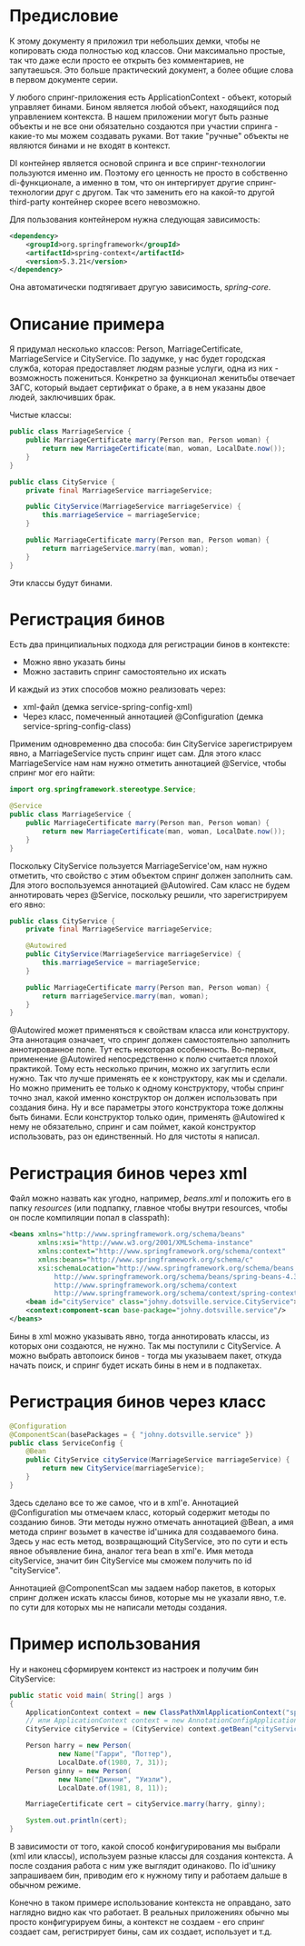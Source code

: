 # Предисловие

К этому документу я приложил три небольших демки, чтобы не копировать сюда полностью код классов. Они максимально простые, так что даже если просто ее открыть без комментариев, не запутаешься. Это больше практический документ, а более общие слова в первом документе серии.

У любого спринг-приложения есть ApplicationContext - объект, который управляет бинами. Бином является любой объект, находящийся под управлением контекста. В нашем приложении могут быть разные объекты и не все они обязательно создаются при участии спринга - какие-то мы можем создавать руками. Вот такие "ручные" объекты не являются бинами и не входят в контекст.

DI контейнер является основой спринга и все спринг-технологии пользуются именно им. Поэтому его ценность не просто в собственно di-функционале, а именно в том, что он интергирует другие спринг-технологии друг с другом. Так что заменить его на какой-то другой third-party контейнер скорее всего невозможно.

Для пользования контейнером нужна следующая зависимость:

```xml
<dependency>
    <groupId>org.springframework</groupId>
    <artifactId>spring-context</artifactId>
    <version>5.3.21</version>
</dependency>
```

Она автоматически подтягивает другую зависимость, *spring-core*.

# Описание примера

Я придумал несколько классов: Person, MarriageCertificate, MarriageService и CityService. По задумке, у нас будет городская служба, которая предоставляет людям разные услуги, одна из них - возможность пожениться. Конкретно за функционал женитьбы отвечает ЗАГС, который выдает сертификат о браке, а в нем указаны двое людей, заключивших брак.

Чистые классы:

```java
public class MarriageService {
    public MarriageCertificate marry(Person man, Person woman) {
        return new MarriageCertificate(man, woman, LocalDate.now());
    }
}
```

```java
public class CityService {
    private final MarriageService marriageService;

    public CityService(MarriageService marriageService) {
        this.marriageService = marriageService;
    }

    public MarriageCertificate marry(Person man, Person woman) {
        return marriageService.marry(man, woman);
    }
}
```

Эти классы будут бинами.

# Регистрация бинов

Есть два принципиальных подхода для регистрации бинов в контексте:

* Можно явно указать бины
* Можно заставить спринг самостоятельно их искать

И каждый из этих способов можно реализовать через:

* xml-файл (демка service-spring-config-xml)
* Через класс, помеченный аннотацией @Configuration (демка service-spring-config-class)

Применим одновременно два способа: бин CityService зарегистрируем явно, а MarriageService пусть спринг ищет сам. Для этого класс MarriageService нам нам нужно отметить аннотацией @Service, чтобы спринг мог его найти:

```java
import org.springframework.stereotype.Service;

@Service
public class MarriageService {
    public MarriageCertificate marry(Person man, Person woman) {
        return new MarriageCertificate(man, woman, LocalDate.now());
    }
}
```

Поскольку CityService пользуется MarriageService'ом, нам нужно отметить, что свойство с этим объектом спринг должен заполнить сам. Для этого воспользуемся аннотацией @Autowired. Сам класс не будем аннотировать через @Service, поскольку решили, что зарегистрируем его явно:

```java
public class CityService {
    private final MarriageService marriageService;

    @Autowired
    public CityService(MarriageService marriageService) {
        this.marriageService = marriageService;
    }

    public MarriageCertificate marry(Person man, Person woman) {
        return marriageService.marry(man, woman);
    }
}
```

@Autowired может применяться к свойствам класса или конструктору. Эта аннотация означает, что спринг должен самостоятельно заполнить аннотированное поле. Тут есть некоторая особенность. Во-первых, применение @Autowired непосредственно к полю считается плохой практикой. Тому есть несколько причин, можно их загуглить если нужно. Так что лучше применять ее к конструктору, как мы и сделали. Но можно применить ее только к одному конструктору, чтобы спринг точно знал, какой именно конструктор он должен использовать при создания бина. Ну и все параметры этого конструктора тоже должны быть бинами. Если конструктор только один, применять @Autowired к нему не обязательно, спринг и сам поймет, какой конструктор использовать, раз он единственный. Но для чистоты я написал.

# Регистрация бинов через xml

Файл можно назвать как угодно, например, *beans.xml* и положить его в папку *resources* (или подпапку, главное чтобы внутри resources, чтобы он после компиляции попал в classpath):

```xml
<beans xmlns="http://www.springframework.org/schema/beans"
       xmlns:xsi="http://www.w3.org/2001/XMLSchema-instance"
       xmlns:context="http://www.springframework.org/schema/context"
       xmlns:beans="http://www.springframework.org/schema/c"
       xsi:schemaLocation="http://www.springframework.org/schema/beans
           http://www.springframework.org/schema/beans/spring-beans-4.3.xsd
           http://www.springframework.org/schema/context
           http://www.springframework.org/schema/context/spring-context.xsd">
    <bean id="cityService" class="johny.dotsville.service.CityService"></bean>
    <context:component-scan base-package="johny.dotsville.service"/>
</beans>
```

Бины в xml можно указывать явно, тогда аннотировать классы, из которых они создаются, не нужно. Так мы поступили с CityService. А можно выбрать автопоиск бинов - тогда мы указываем пакет, откуда начать поиск, и спринг будет искать бины в нем и в подпакетах.

# Регистрация бинов через класс

```java
@Configuration
@ComponentScan(basePackages = { "johny.dotsville.service" })
public class ServiceConfig {
    @Bean
    public CityService cityService(MarriageService marriageService) {
        return new CityService(marriageService);
    }
}
```

Здесь сделано все то же самое, что и в xml'е. Аннотацией @Configuration мы отмечаем класс, который содержит методы по созданию бинов. Эти методы нужно отмечать аннотацией @Bean, а имя метода спринг возьмет в качестве id'шника для создаваемого бина. Здесь у нас есть метод, возвращающий CityService, это по сути и есть явное объявление бина, аналог тега bean в xml'е. Имя метода cityService, значит бин CityService мы сможем получить по id "cityService".

Аннотацией @ComponentScan мы задаем набор пакетов, в которых спринг должен искать классы бинов, которые мы не указали явно, т.е. по сути для которых мы не написали методы создания.

# Пример использования

Ну и наконец сформируем контекст из настроек и получим бин CityService:

```java
public static void main( String[] args )
{
    ApplicationContext context = new ClassPathXmlApplicationContext("spring-beans.xml");
    // или ApplicationContext context = new AnnotationConfigApplicationContext(ServiceConfig.class);
    CityService cityService = (CityService) context.getBean("cityService");

    Person harry = new Person(
            new Name("Гарри", "Поттер"),
            LocalDate.of(1980, 7, 31));
    Person ginny = new Person(
            new Name("Джинни", "Уизли"),
            LocalDate.of(1981, 8, 11));

    MarriageCertificate cert = cityService.marry(harry, ginny);

    System.out.println(cert);
}
```

В зависимости от того, какой способ конфигурирования мы выбрали (xml или классы), используем разные классы для создания контекста. А после создания работа с ним уже выглядит одинаково. По id'шнику запрашиваем бин, приводим его к нужному типу и работаем дальше в обычном режиме.

Конечно в таком примере использование контекста не оправдано, зато наглядно видно как что работает. В реальных приложениях обычно мы просто конфигурируем бины, а контекст не создаем - его спринг создает сам, регистрирует бины, сам их создает, использует и т.д.
